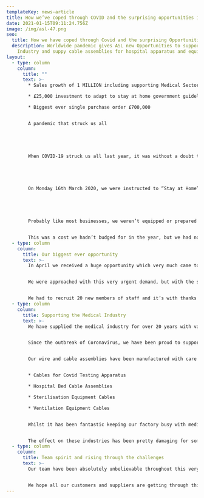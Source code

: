 ```yaml
---
templateKey: news-article
title: How we’ve coped through COVID and the surprising opportunities it has given us
date: 2021-01-15T09:11:24.756Z
image: /img/asl-47.png
seo:
  title: How we have coped through Covid and the surprising Opportunities
  description: Worldwide pandemic gives ASL new Opportunities to support Medical
    Industry and suppy cable assemblies for hospital apparatus and equipment
layout:
  - type: column
    column:
      title: ""
      text: >-
        * Sales growth of 1 MILLION including supporting Medical Sector

        * £25,000 investment to adapt to stay at home government guideline

        * Biggest ever single purchase order £700,000


        A pandemic that struck us all ​


        ​


        When COVID-19 struck us all last year, it was without a doubt the most uncertain and worrying time for a lot of businesses.​


        ​


        On Monday 16th March 2020, we were instructed to “Stay at Home” if you could work from home. The following morning we called all managers into an urgent meeting, to discuss what we needed to do, to follow this new government guideline.​


        ​


        Probably like most businesses, we weren’t equipped or prepared for this change. We quickly recognised that we needed to invest £10,000 in new laptops for all those who would have to start working from home. 


        This was a cost we hadn’t budged for in the year, but we had no other option but to go ahead. Our IT support did a super job getting the laptops arranged and we’re thankful to our office staff, who all made the “work from home” transition very smooth and stress-free.​
  - type: column
    column:
      title: Our biggest ever opportunity​
      text: >-
        In April we received a huge opportunity which very much came to us as a surprise, and contributed towards a record growth in sales of £1Million. The enquiry came from a UK company who have a manufacturing plant in India but due to the pandemic, had to close their Indian factory.​


        ​We were approached with this very urgent demand, but with the size of our factory and the available floor space, we had the ability to set up production cells in a very short space of time. Proving we had spare capacity, equipment and resource to utilise at such short notice, we won our biggest ever contract worth £700,000.  ​


        We had to recruit 20 new members of staff and it’s with thanks to our local agency that supported us, by providing a team of skilled production operators that we had fully trained up in a matter of weeks. The contract lasted 6 months and apart from some long lead times on tooling, overall the project was a big success.  ​
  - type: column
    column:
      title: Supporting the Medical Industry​
      text: >-
        We have supplied the medical industry for over 20 years with various electrical cable assemblies for apparatus and equipment.​


        ​Since the outbreak of Coronavirus, we have been proud to support Medical manufacturers with urgent orders after they saw a rapid increase in demand.​


        ​Our wire and cable assemblies have been manufactured with care and delivered to equipment in hospitals all over the world.​ 


        * Cables for Covid Testing Apparatus 

        * Hospital Bed Cable Assemblies 

        * Sterilisation Equipment Cables 

        * Ventilation Equipment Cables 


        Whilst it has been fantastic keeping our factory busy with medical demand and new opportunities, we have certainly felt the pain for a handful of our customers who are in suffering industries, especially those in Aviation and Hospitality.​


        ​The effect on these industries has been pretty damaging for some, and so we are supporting them in the best ways we can.​
  - type: column
    column:
      title: Team spirit and rising through the challenges​
      text: >-
        Our team have been absolutely unbelievable throughout this very different year, and have pulled together in a way which is absolutely admirable. Every single person has supported all the changes we’ve made, and really risen to the challenges during this rapid growth.​


        We hope all our customers and suppliers are getting through this challenging time and if there is anything we can do to help, please get in touch.
---
```

